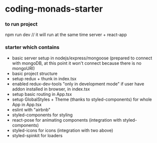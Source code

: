 # coding-monads-starter

### to run project

npm run dev // it will run at the same time server + react-app

### starter which contains

- basic server setup in nodejs/express/mongoose (prepared to connect with mongoDB, at this point it won't connect because there is no mongoURI)
- basic project structure
- setup redux + thunk in index.tsx
- enabled redux-dev-tools "only in development mode" if user have addon installed in browser, in index.tsx
- setup basic routing in App.tsx
- setup GlobalStyles + Theme (thanks to styled-components) for whole App in App.tsx
- eslint with "airbnb"
- styled-components for styling
- react-pose for animating components (integration with styled-components)
- styled-icons for icons (integration with two above)
- styled-spinkit for loaders
